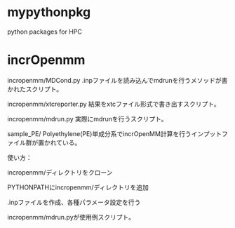 # mypythonpkg
python packages for HPC

# incrOpenmm
incropenmm/MDCond.py
.inpファイルを読み込んでmdrunを行うメソッドが書かれたスクリプト。

incropenmm/xtcreporter.py
結果をxtcファイル形式で書き出すスクリプト。

incropenmm/mdrun.py
実際にmdrunを行うスクリプト。

sample_PE/
Polyethylene(PE)単成分系でincrOpenMM計算を行うインプットファイル群が置かれている。

使い方：

incropenmm/ディレクトリをクローン

PYTHONPATHにincropenmm/ディレクトリを追加

.inpファイルを作成、各種パラメータ設定を行う

incropenmm/mdrun.pyが使用例スクリプト。

